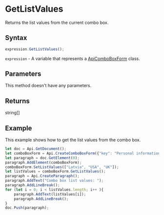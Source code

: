 # GetListValues

Returns the list values from the current combo box.

## Syntax

```javascript
expression.GetListValues();
```

`expression` - A variable that represents a [ApiComboBoxForm](../ApiComboBoxForm.md) class.

## Parameters

This method doesn't have any parameters.

## Returns

string[]

## Example

This example shows how to get the list values from the combo box.

```javascript editor-pdf
let doc = Api.GetDocument();
let comboBoxForm = Api.CreateComboBoxForm({"key": "Personal information", "tip": "Choose your country", "required": true, "placeholder": "Country", "editable": false, "autoFit": false});
let paragraph = doc.GetElement(0);
paragraph.AddElement(comboBoxForm);
comboBoxForm.SetListValues(["Latvia", "USA", "UK"]);
let listValues = comboBoxForm.GetListValues();
paragraph = Api.CreateParagraph();
paragraph.AddText("Combo box list values: ");
paragraph.AddLineBreak();
for (let i = 0; i < listValues.length; i++ ){
	paragraph.AddText(listValues[i]);
	paragraph.AddLineBreak();
}
doc.Push(paragraph);
```
